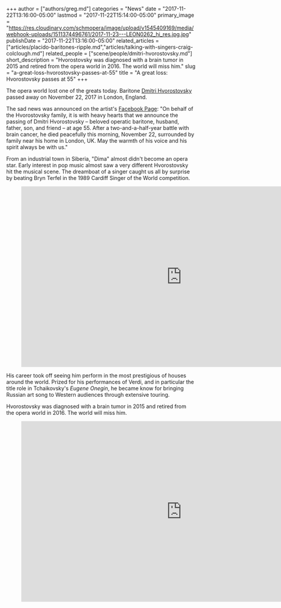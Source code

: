 +++
author = ["authors/greg.md"]
categories = "News"
date = "2017-11-22T13:16:00-05:00"
lastmod = "2017-11-22T15:14:00-05:00"
primary_image = "https://res.cloudinary.com/schmopera/image/upload/v1545409169/media/webhook-uploads/1511374496761/2017-11-23---LEON0262_hi_res.jpg.jpg"
publishDate = "2017-11-22T13:16:00-05:00"
related_articles = ["articles/placido-baritones-ripple.md","articles/talking-with-singers-craig-colclough.md"]
related_people = ["scene/people/dmitri-hvorostovsky.md"]
short_description = "Hvorostovsky was diagnosed with a brain tumor in 2015 and retired from the opera world in 2016. The world will miss him."
slug = "a-great-loss-hvorostovsky-passes-at-55"
title = "A great loss: Hvorostovsky passes at 55"
+++

The opera world lost one of the greats today. Baritone [Dmitri Hvorostovsky](/scene/people/dmitri-hvorostovsky/) passed away on November 22, 2017 in London, England.

The sad news was announced on the artist's [Facebook Page](https://www.facebook.com/Hvorostovsky/posts/10159624056865300):
"On behalf of the Hvorostovsky family, it is with heavy hearts that we announce the passing of Dmitri Hvorostovsky – beloved operatic baritone, husband, father, son, and friend – at age 55. After a two-and-a-half-year battle with brain cancer, he died peacefully this morning, November 22, surrounded by family near his home in London, UK. May the warmth of his voice and his spirit always be with us."

From an industrial town in Siberia, "Dima" almost didn't become an opera star. Early interest in pop music almost saw a very different Hvorostovsky hit the musical scene. The dreamboat of a singer caught us all by surprise by beating Bryn Terfel in the 1989 Cardiff Singer of the World competition.

<figure data-type="video">
<iframe width="854" height="480" src="https://www.youtube.com/embed/DqVULRuLm6g" frameborder="0" gesture="media" allowfullscreen></iframe>
</figure>

His career took off seeing him perform in the most prestigious of houses around the world. Prized for his performances of Verdi, and in particular the title role in Tchaikovsky's *Eugene Onegin*, he became know for bringing Russian art song to Western audiences through extensive touring. 

Hvorostovsky was diagnosed with a brain tumor in 2015 and retired from the opera world in 2016. The world will miss him.

<figure data-type="video">
<iframe width="854" height="480" src="https://www.youtube.com/embed/UbENeqKaFP8" frameborder="0" gesture="media" allowfullscreen></iframe>
</figure>
